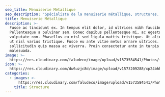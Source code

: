 ```yaml
---
seo_title: Menuiserie Métallique
seo_description: 'Spécialiste de la menuiserie métallique, structures, enseignes...'
title: Menuiserie Métallique
description: >-
  Fusce ac tincidunt ex. In tempus elit dolor, id ultrices nibh faucibus quis.
  Pellentesque a pulvinar sem. Donec dapibus pellentesque mi, ac egestas nisi
  vulputate non. Phasellus eu nisl sed ligula mattis tristique. Ut aliquet justo
  ut nisl varius tristique. Fusce eu ante vitae metus ornare ultrices. Quisque
  sollicitudin quis massa ac viverra. Proin consectetur ante in turpis porttitor
  malesuada.
image: >-
  https://res.cloudinary.com/faludeco/image/upload/v1573584541/Photos/img401_z8ljfm.jpg
icon: >-
  https://res.cloudinary.com/dw6uzjc8d/image/upload/v1573209288/xp24bhkhx8wvvxkuidi9.png
categories:
  - images: >-
      https://res.cloudinary.com/faludeco/image/upload/v1573584541/Photos/img401_z8ljfm.jpg
    title: Structure
---
```


